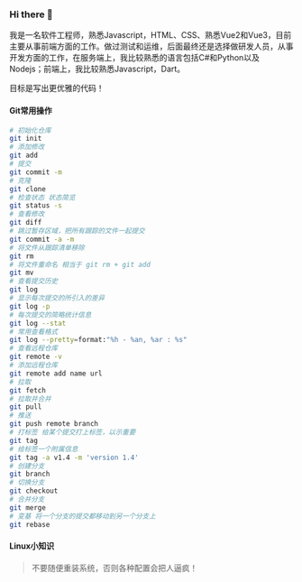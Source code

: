
### Hi there 👋

我是一名软件工程师，熟悉Javascript，HTML、CSS、熟悉Vue2和Vue3，目前主要从事前端方面的工作。做过测试和运维，后面最终还是选择做研发人员，从事开发方面的工作，在服务端上，我比较熟悉的语言包括C#和Python以及Nodejs；前端上，我比较熟悉Javascript，Dart。

目标是写出更优雅的代码！

#### Git常用操作

```sh
# 初始化仓库
git init
# 添加修改
git add 
# 提交
git commit -m 
# 克隆
git clone 
# 检查状态 状态简览
git status -s 
# 查看修改
git diff 
# 跳过暂存区域，把所有跟踪的文件一起提交
git commit -a -m 
# 将文件从跟踪清单移除
git rm 
# 将文件重命名 相当于 git rm + git add
git mv
# 查看提交历史
git log
# 显示每次提交的所引入的差异
git log -p 
# 每次提交的简略统计信息
git log --stat 
# 常用查看格式
git log --pretty=format:"%h - %an, %ar : %s"
# 查看远程仓库
git remote -v
# 添加远程仓库
git remote add name url
# 拉取
git fetch
# 拉取并合并 
git pull
# 推送
git push remote branch 
# 打标签 给某个提交打上标签，以示重要
git tag
# 给标签一个附属信息
git tag -a v1.4 -m 'version 1.4'
# 创建分支
git branch 
# 切换分支
git checkout
# 合并分支
git merge
# 变基 将一个分支的提交都移动到另一个分支上
git rebase 

```

#### Linux小知识

> 不要随便重装系统，否则各种配置会把人逼疯！






